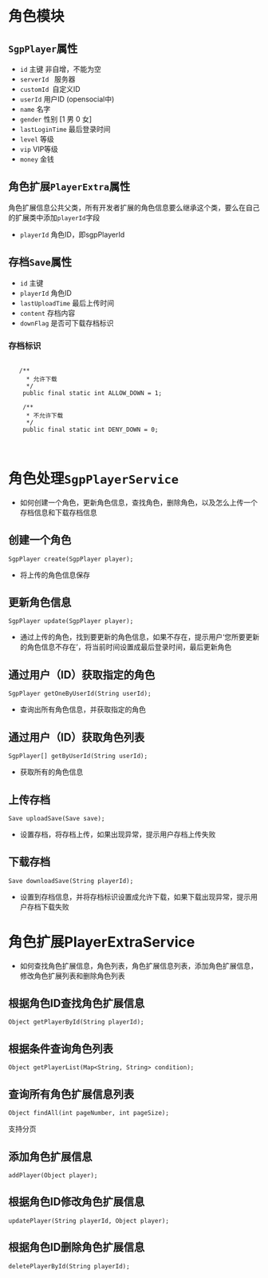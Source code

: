 # 角色模块


## `SgpPlayer`属性

* `id` 主键 非自增，不能为空
* `serverId ` 服务器
* `customId `自定义ID
* `userId`  用户ID (opensocial中)
* `name`  名字
* `gender` 性别 [1 男 0 女]
* `lastLoginTime` 最后登录时间
* `level`  等级
* `vip` VIP等级
* `money`  金钱

## 角色扩展`PlayerExtra`属性

角色扩展信息公共父类，所有开发者扩展的角色信息要么继承这个类，要么在自己的扩展类中添加`playerId`字段


* `playerId` 角色ID，即sgpPlayerId

## 存档`Save`属性

* `id` 主键
* `playerId` 角色ID
* `lastUploadTime` 最后上传时间
* `content` 存档内容
* `downFlag` 是否可下载存档标识

### 存档标识

<pre> <code class="java"> 
   /**
	 * 允许下载
	 */
	public final static int ALLOW_DOWN = 1;

	/**
	 * 不允许下载
	 */
	public final static int DENY_DOWN = 0;

</code>
</pre>

# 角色处理`SgpPlayerService`

* 如何创建一个角色，更新角色信息，查找角色，删除角色，以及怎么上传一个存档信息和下载存档信息

## 创建一个角色 

 `SgpPlayer create(SgpPlayer player);`

* 将上传的角色信息保存

## 更新角色信息 

 `SgpPlayer update(SgpPlayer player);`

* 通过上传的角色，找到要更新的角色信息，如果不存在，提示用户‘您所要更新的角色信息不存在’，将当前时间设置成最后登录时间，最后更新角色
 
## 通过用户（ID）获取指定的角色  

 `SgpPlayer getOneByUserId(String userId);`

* 查询出所有角色信息，并获取指定的角色

## 通过用户（ID）获取角色列表 

 `SgpPlayer[] getByUserId(String userId);`

* 获取所有的角色信息

## 上传存档 

 `Save uploadSave(Save save);`

* 设置存档，将存档上传，如果出现异常，提示用户存档上传失败

## 下载存档 

 `Save downloadSave(String playerId);`

* 设置到存档信息，并将存档标识设置成允许下载，如果下载出现异常，提示用户存档下载失败



#  角色扩展PlayerExtraService

* 如何查找角色扩展信息，角色列表，角色扩展信息列表，添加角色扩展信息，修改角色扩展列表和删除角色列表

## 根据角色ID查找角色扩展信息 

 `Object getPlayerById(String playerId);`

## 根据条件查询角色列表 

 `Object getPlayerList(Map<String, String> condition);`

## 查询所有角色扩展信息列表 

 `Object findAll(int pageNumber, int pageSize);`

支持分页

## 添加角色扩展信息 

 `addPlayer(Object player);`

## 根据角色ID修改角色扩展信息 

 `updatePlayer(String playerId, Object player);`

## 根据角色ID删除角色扩展信息 

 `deletePlayerById(String playerId);`